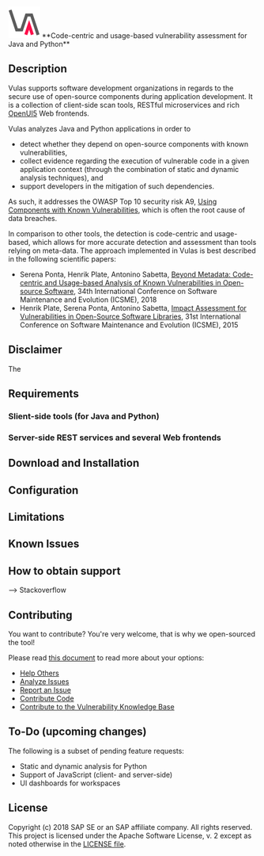 <img src="vulas_logo_va_2048.png" height="64" width="64">
**Code-centric and usage-based vulnerability assessment for Java and Python**

## Description

Vulas supports software development organizations in regards to the secure use of open-source components during application development. It is a collection of client-side scan tools, RESTful microservices and rich [OpenUI5](https://openui5.hana.ondemand.com/) Web frontends.

Vulas analyzes Java and Python applications in order to
- detect whether they depend on open-source components with known vulnerabilities,
- collect evidence regarding the execution of vulnerable code in a given application context (through the combination of static and dynamic analysis techniques), and
- support developers in the mitigation of such dependencies.

As such, it addresses the OWASP Top 10 security risk A9, [Using Components with Known Vulnerabilities](https://www.owasp.org/index.php/Top_10-2017_A9-Using_Components_with_Known_Vulnerabilities), which is often the root cause of data breaches.

In comparison to other tools, the detection is code-centric and usage-based, which allows for more accurate detection and assessment than tools relying on meta-data. The approach implemented in Vulas is best described in the following scientific papers:
- Serena Ponta, Henrik Plate, Antonino Sabetta, [Beyond Metadata: Code-centric and Usage-based Analysis of Known Vulnerabilities in Open-source Software](https://arxiv.org/abs/1806.05893), 34th International Conference on Software Maintenance and Evolution (ICSME), 2018
- Henrik Plate, Serena Ponta, Antonino Sabetta, [Impact Assessment for Vulnerabilities in Open-Source Software Libraries](https://arxiv.org/pdf/1504.04971.pdf), 31st International Conference on Software Maintenance and Evolution (ICSME), 2015

## Disclaimer

The 

## Requirements

### Slient-side tools (for Java and Python)

### Server-side REST services and several Web frontends

## Download and Installation

## Configuration

## Limitations


## Known Issues

## How to obtain support
--> Stackoverflow

## Contributing
You want to contribute? You're very welcome, that is why we open-sourced the tool!

Please read [this document](CONTRIBUTIONS.md) to read more about your options:
 * [Help Others](CONTRIBUTING.md#help-others)
 * [Analyze Issues](CONTRIBUTING.md#analyze-issues)
 * [Report an Issue](CONTRIBUTING.md#report-an-issue)
 * [Contribute Code](CONTRIBUTING.md#contribute-code)
 * [Contribute to the Vulnerability Knowledge Base](CONTRIBUTING.md#knowledge-base)

## To-Do (upcoming changes)
The following is a subset of pending feature requests:
- Static and dynamic analysis for Python
- Support of JavaScript (client- and server-side)
- UI dashboards for workspaces

## License
Copyright (c) 2018 SAP SE or an SAP affiliate company. All rights reserved.
This project is licensed under the Apache Software License, v. 2 except as noted otherwise in the [LICENSE file](LICENSE.txt).
